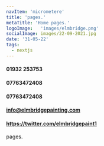 ```yaml
---
navItem: 'micrometere'
title: 'pages.'
metaTitle: 'Home pages.'
logoImage:   'images/elmbridge.png'
socialImage: images/22-09-2021.jpg
date: '31-05-22'
tags:
  - nextjs
---
```



####  01932 253753
####  07763472408
####  07763472408
####  info@elmbridgepainting.com
####  https://twitter.com/elmbridgepaint1
pages.

